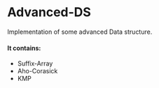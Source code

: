 # Advanced-DS
Implementation of some advanced Data structure.
#### It contains: ####
  - Suffix-Array
  - Aho-Corasick
  - KMP
